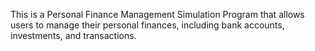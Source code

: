 This is a Personal Finance Management Simulation Program that allows users to manage their personal finances, including bank accounts, investments, and transactions.
